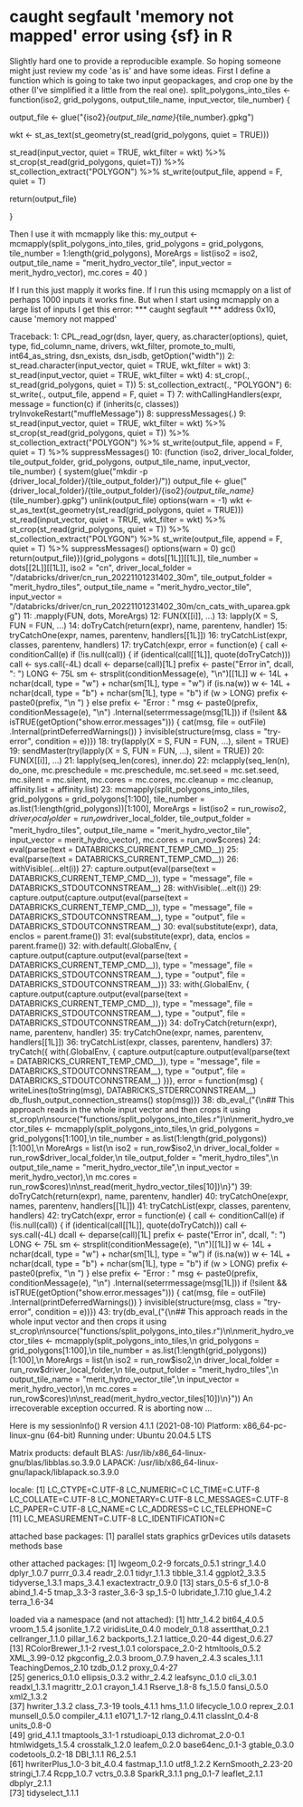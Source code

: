 
# caught segfault 'memory not mapped' error using {sf} in R

Slightly hard one to provide a reproducible example. So hoping someone might just review my code 'as is' and have some ideas.
First I define a function which is going to take two input geopackages, and crop one by the other (I've simplified it a little from the real one).
split_polygons_into_tiles <- function(iso2, grid_polygons, output_tile_name, input_vector, tile_number) {

  output_file <- glue("{iso2}_{output_tile_name}_{tile_number}.gpkg")
  
  wkt <- st_as_text(st_geometry(st_read(grid_polygons, quiet = TRUE)))

  st_read(input_vector, quiet = TRUE, wkt_filter = wkt) %>%
  st_crop(st_read(grid_polygons, quiet=T)) %>%
  st_collection_extract("POLYGON") %>%
  st_write(output_file, append = F, quiet = T)
  
  return(output_file)
                    
}

Then I use it with mcmapply like this:
my_output <- mcmapply(split_polygons_into_tiles,
                      grid_polygons = grid_polygons,
                      tile_number = 1:length(grid_polygons),
                      MoreArgs = list(iso2 = iso2,
                                      output_tile_name = "merit_hydro_vector_tile",
                                      input_vector = merit_hydro_vector),
                                      mc.cores = 40
                      )

If I run this just mapply it works fine. If I run this using mcmapply on a list of perhaps 1000 inputs it works fine. But when I start using mcmapply on a large list of inputs I get this error:
 *** caught segfault ***
address 0x10, cause 'memory not mapped'

Traceback:
 1: CPL_read_ogr(dsn, layer, query, as.character(options), quiet,     type, fid_column_name, drivers, wkt_filter, promote_to_multi,     int64_as_string, dsn_exists, dsn_isdb, getOption("width"))
 2: st_read.character(input_vector, quiet = TRUE, wkt_filter = wkt)
 3: st_read(input_vector, quiet = TRUE, wkt_filter = wkt)
 4: st_crop(., st_read(grid_polygons, quiet = T))
 5: st_collection_extract(., "POLYGON")
 6: st_write(., output_file, append = F, quiet = T)
 7: withCallingHandlers(expr, message = function(c) if (inherits(c,     classes)) tryInvokeRestart("muffleMessage"))
 8: suppressMessages(.)
 9: st_read(input_vector, quiet = TRUE, wkt_filter = wkt) %>% st_crop(st_read(grid_polygons,     quiet = T)) %>% st_collection_extract("POLYGON") %>% st_write(output_file,     append = F, quiet = T) %>% suppressMessages()
10: (function (iso2, driver_local_folder, tile_output_folder, grid_polygons,     output_tile_name, input_vector, tile_number) {    system(glue("mkdir -p {driver_local_folder}/{tile_output_folder}/"))    output_file <- glue("{driver_local_folder}/{tile_output_folder}/{iso2}_{output_tile_name}_{tile_number}.gpkg")    unlink(output_file)    options(warn = -1)    wkt <- st_as_text(st_geometry(st_read(grid_polygons, quiet = TRUE)))    st_read(input_vector, quiet = TRUE, wkt_filter = wkt) %>%         st_crop(st_read(grid_polygons, quiet = T)) %>% st_collection_extract("POLYGON") %>%         st_write(output_file, append = F, quiet = T) %>% suppressMessages()    options(warn = 0)    gc()    return(output_file)})(grid_polygons = dots[[1L]][[1L]], tile_number = dots[[2L]][[1L]],     iso2 = "cn", driver_local_folder = "/databricks/driver/cn_run_20221101231402_30m",     tile_output_folder = "merit_hydro_tiles", output_tile_name = "merit_hydro_vector_tile",     input_vector = "/databricks/driver/cn_run_20221101231402_30m/cn_cats_with_uparea.gpkg")
11: .mapply(FUN, dots, MoreArgs)
12: FUN(X[[i]], ...)
13: lapply(X = S, FUN = FUN, ...)
14: doTryCatch(return(expr), name, parentenv, handler)
15: tryCatchOne(expr, names, parentenv, handlers[[1L]])
16: tryCatchList(expr, classes, parentenv, handlers)
17: tryCatch(expr, error = function(e) {    call <- conditionCall(e)    if (!is.null(call)) {        if (identical(call[[1L]], quote(doTryCatch)))             call <- sys.call(-4L)        dcall <- deparse(call)[1L]        prefix <- paste("Error in", dcall, ": ")        LONG <- 75L        sm <- strsplit(conditionMessage(e), "\n")[[1L]]        w <- 14L + nchar(dcall, type = "w") + nchar(sm[1L], type = "w")        if (is.na(w))             w <- 14L + nchar(dcall, type = "b") + nchar(sm[1L],                 type = "b")        if (w > LONG)             prefix <- paste0(prefix, "\n  ")    }    else prefix <- "Error : "    msg <- paste0(prefix, conditionMessage(e), "\n")    .Internal(seterrmessage(msg[1L]))    if (!silent && isTRUE(getOption("show.error.messages"))) {        cat(msg, file = outFile)        .Internal(printDeferredWarnings())    }    invisible(structure(msg, class = "try-error", condition = e))})
18: try(lapply(X = S, FUN = FUN, ...), silent = TRUE)
19: sendMaster(try(lapply(X = S, FUN = FUN, ...), silent = TRUE))
20: FUN(X[[i]], ...)
21: lapply(seq_len(cores), inner.do)
22: mclapply(seq_len(n), do_one, mc.preschedule = mc.preschedule,     mc.set.seed = mc.set.seed, mc.silent = mc.silent, mc.cores = mc.cores,     mc.cleanup = mc.cleanup, affinity.list = affinity.list)
23: mcmapply(split_polygons_into_tiles, grid_polygons = grid_polygons[1:100],     tile_number = as.list(1:length(grid_polygons))[1:100], MoreArgs = list(iso2 = run_row$iso2,         driver_local_folder = run_row$driver_local_folder, tile_output_folder = "merit_hydro_tiles",         output_tile_name = "merit_hydro_vector_tile", input_vector = merit_hydro_vector),     mc.cores = run_row$cores)
24: eval(parse(text = DATABRICKS_CURRENT_TEMP_CMD__))
25: eval(parse(text = DATABRICKS_CURRENT_TEMP_CMD__))
26: withVisible(...elt(i))
27: capture.output(eval(parse(text = DATABRICKS_CURRENT_TEMP_CMD__)),     type = "message", file = DATABRICKS_STDOUTCONNSTREAM__)
28: withVisible(...elt(i))
29: capture.output(capture.output(eval(parse(text = DATABRICKS_CURRENT_TEMP_CMD__)),     type = "message", file = DATABRICKS_STDOUTCONNSTREAM__),     type = "output", file = DATABRICKS_STDOUTCONNSTREAM__)
30: eval(substitute(expr), data, enclos = parent.frame())
31: eval(substitute(expr), data, enclos = parent.frame())
32: with.default(.GlobalEnv, {    capture.output(capture.output(eval(parse(text = DATABRICKS_CURRENT_TEMP_CMD__)),         type = "message", file = DATABRICKS_STDOUTCONNSTREAM__),         type = "output", file = DATABRICKS_STDOUTCONNSTREAM__)})
33: with(.GlobalEnv, {    capture.output(capture.output(eval(parse(text = DATABRICKS_CURRENT_TEMP_CMD__)),         type = "message", file = DATABRICKS_STDOUTCONNSTREAM__),         type = "output", file = DATABRICKS_STDOUTCONNSTREAM__)})
34: doTryCatch(return(expr), name, parentenv, handler)
35: tryCatchOne(expr, names, parentenv, handlers[[1L]])
36: tryCatchList(expr, classes, parentenv, handlers)
37: tryCatch({    with(.GlobalEnv, {        capture.output(capture.output(eval(parse(text = DATABRICKS_CURRENT_TEMP_CMD__)),             type = "message", file = DATABRICKS_STDOUTCONNSTREAM__),             type = "output", file = DATABRICKS_STDOUTCONNSTREAM__)    })}, error = function(msg) {    writeLines(toString(msg), DATABRICKS_STDERRCONNSTREAM__)    db_flush_output_connection_streams()    stop(msg)})
38: db_eval_("{\n## This approach reads in the whole input vector and then crops it using st_crop\n\nsource(\"functions/split_polygons_into_tiles.r\")\n\nmerit_hydro_vector_tiles <- mcmapply(split_polygons_into_tiles,\n                                        grid_polygons = grid_polygons[1:100],\n                                        tile_number = as.list(1:length(grid_polygons))[1:100],\n                                        MoreArgs = list(\n                                           iso2 = run_row$iso2,\n                                            driver_local_folder = run_row$driver_local_folder,\n                                            tile_output_folder = \"merit_hydro_tiles\",\n                                            output_tile_name = \"merit_hydro_vector_tile\",\n                                            input_vector = merit_hydro_vector),\n                                        mc.cores = run_row$cores)\n\nst_read(merit_hydro_vector_tiles[10])\n}")
39: doTryCatch(return(expr), name, parentenv, handler)
40: tryCatchOne(expr, names, parentenv, handlers[[1L]])
41: tryCatchList(expr, classes, parentenv, handlers)
42: tryCatch(expr, error = function(e) {    call <- conditionCall(e)    if (!is.null(call)) {        if (identical(call[[1L]], quote(doTryCatch)))             call <- sys.call(-4L)        dcall <- deparse(call)[1L]        prefix <- paste("Error in", dcall, ": ")        LONG <- 75L        sm <- strsplit(conditionMessage(e), "\n")[[1L]]        w <- 14L + nchar(dcall, type = "w") + nchar(sm[1L], type = "w")        if (is.na(w))             w <- 14L + nchar(dcall, type = "b") + nchar(sm[1L],                 type = "b")        if (w > LONG)             prefix <- paste0(prefix, "\n  ")    }    else prefix <- "Error : "    msg <- paste0(prefix, conditionMessage(e), "\n")    .Internal(seterrmessage(msg[1L]))    if (!silent && isTRUE(getOption("show.error.messages"))) {        cat(msg, file = outFile)        .Internal(printDeferredWarnings())    }    invisible(structure(msg, class = "try-error", condition = e))})
43: try(db_eval_("{\n## This approach reads in the whole input vector and then crops it using st_crop\n\nsource(\"functions/split_polygons_into_tiles.r\")\n\nmerit_hydro_vector_tiles <- mcmapply(split_polygons_into_tiles,\n                                        grid_polygons = grid_polygons[1:100],\n                                        tile_number = as.list(1:length(grid_polygons))[1:100],\n                                        MoreArgs = list(\n                                           iso2 = run_row$iso2,\n                                            driver_local_folder = run_row$driver_local_folder,\n                                            tile_output_folder = \"merit_hydro_tiles\",\n                                            output_tile_name = \"merit_hydro_vector_tile\",\n                                            input_vector = merit_hydro_vector),\n                                        mc.cores = run_row$cores)\n\nst_read(merit_hydro_vector_tiles[10])\n}"))
An irrecoverable exception occurred. R is aborting now ...

Here is my sessionInfo()
R version 4.1.1 (2021-08-10)
Platform: x86_64-pc-linux-gnu (64-bit)
Running under: Ubuntu 20.04.5 LTS

Matrix products: default
BLAS:   /usr/lib/x86_64-linux-gnu/blas/libblas.so.3.9.0
LAPACK: /usr/lib/x86_64-linux-gnu/lapack/liblapack.so.3.9.0

locale:
 [1] LC_CTYPE=C.UTF-8       LC_NUMERIC=C           LC_TIME=C.UTF-8        LC_COLLATE=C.UTF-8     LC_MONETARY=C.UTF-8    LC_MESSAGES=C.UTF-8    LC_PAPER=C.UTF-8       LC_NAME=C              LC_ADDRESS=C           LC_TELEPHONE=C        
[11] LC_MEASUREMENT=C.UTF-8 LC_IDENTIFICATION=C   

attached base packages:
[1] parallel  stats     graphics  grDevices utils     datasets  methods   base     

other attached packages:
 [1] lwgeom_0.2-9        forcats_0.5.1       stringr_1.4.0       dplyr_1.0.7         purrr_0.3.4         readr_2.0.1         tidyr_1.1.3         tibble_3.1.4        ggplot2_3.3.5       tidyverse_1.3.1     maps_3.4.1          exactextractr_0.9.0
[13] stars_0.5-6         sf_1.0-8            abind_1.4-5         tmap_3.3-3          raster_3.6-3        sp_1.5-0            lubridate_1.7.10    glue_1.4.2          terra_1.6-34       

loaded via a namespace (and not attached):
 [1] httr_1.4.2         bit64_4.0.5        vroom_1.5.4        jsonlite_1.7.2     viridisLite_0.4.0  modelr_0.1.8       assertthat_0.2.1   cellranger_1.1.0   pillar_1.6.2       backports_1.2.1    lattice_0.20-44    digest_0.6.27     
[13] RColorBrewer_1.1-2 rvest_1.0.1        colorspace_2.0-2   htmltools_0.5.2    XML_3.99-0.12      pkgconfig_2.0.3    broom_0.7.9        haven_2.4.3        scales_1.1.1       TeachingDemos_2.10 tzdb_0.1.2         proxy_0.4-27      
[25] generics_0.1.0     ellipsis_0.3.2     withr_2.4.2        leafsync_0.1.0     cli_3.0.1          readxl_1.3.1       magrittr_2.0.1     crayon_1.4.1       Rserve_1.8-8       fs_1.5.0           fansi_0.5.0        xml2_1.3.2        
[37] hwriter_1.3.2      class_7.3-19       tools_4.1.1        hms_1.1.0          lifecycle_1.0.0    reprex_2.0.1       munsell_0.5.0      compiler_4.1.1     e1071_1.7-12       rlang_0.4.11       classInt_0.4-8     units_0.8-0       
[49] grid_4.1.1         tmaptools_3.1-1    rstudioapi_0.13    dichromat_2.0-0.1  htmlwidgets_1.5.4  crosstalk_1.2.0    leafem_0.2.0       base64enc_0.1-3    gtable_0.3.0       codetools_0.2-18   DBI_1.1.1          R6_2.5.1          
[61] hwriterPlus_1.0-3  bit_4.0.4          fastmap_1.1.0      utf8_1.2.2         KernSmooth_2.23-20 stringi_1.7.4      Rcpp_1.0.7         vctrs_0.3.8        SparkR_3.1.1       png_0.1-7          leaflet_2.1.1      dbplyr_2.1.1      
[73] tidyselect_1.1.1 


        